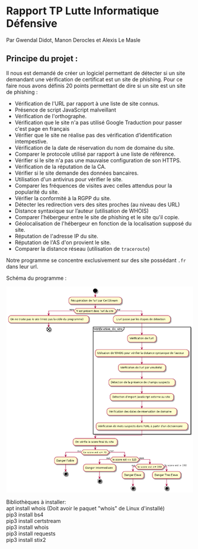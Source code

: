 # Rapport TP Lutte Informatique Défensive

Par Gwendal Didot, Manon Derocles et Alexis Le Masle

## Principe du projet :
Il nous est demandé de créer un logiciel permettant de détecter si un site demandant une vérification de certificat est un site de phishing. Pour ce faire nous avons définis 20 points permettant de dire si un site est un site de phishing :

* Vérification de l'URL par rapport à une liste de site connus.
* Présence de script JavaScript malveillant
* Vérification de l'orthographe.
* Vérification que le site n'a pas utilisé Google Traduction pour passer c'est page en français
* Vérifier que le site ne réalise pas des vérification d’identification intempestive.
* Vérification de la date de réservation du nom de domaine du site.
* Comparer le protocole utilisé par rapport à une liste de référence.
* Vérifier si le site n'a pas une mauvaise configuration de son HTTPS.
* Vérification de la réputation de la CA.
* Vérifier si le site demande des données bancaires.
* Utilisation d'un antivirus pour vérifier le site.
* Comparer les fréquences de visites avec celles attendus pour la popularité du site.
* Vérifier la conformité à la RGPP du site.
* Détecter les redirection vers des sites proches (au niveau des URL)
* Distance syntaxique sur l’auteur (utilisation de WHOIS)
* Comparer l'hébergeur entre le site de phishing et le site qu'il copie.
* Géolocalisation de l'hébergeur en fonction de la localisation supposé du site.
* Réputation de l'adresse IP du site.
* Réputation de l'AS d'on provient le site.
* Comparer la distance réseau (utilisation de `traceroute`)

Notre programme se concentre exclusivement sur des site possédant `.fr` dans leur url.

Schéma du programme :

![](prog.png)


Bibliothèques à installer:<br />
apt install whois (Doit avoir le paquet "whois" de Linux d'installé)<br />
pip3 install bs4 <br />
pip3 install certstream <br />
pip3 install whois <br />
pip3 install requests <br />
pip3 install stix2 <br />
